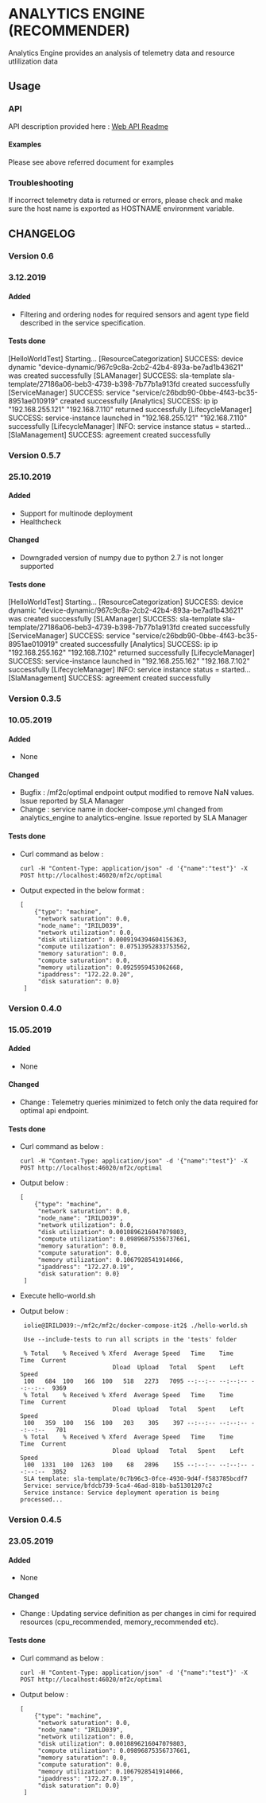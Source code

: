 # ANALYTICS ENGINE (RECOMMENDER)

Analytics Engine provides an analysis of telemetry data and resource utlilization data

## Usage

### API

API description provided here : [Web API Readme](https://github.com/mF2C/analytics_engine/blob/master/analytics_engine/heuristics/sinks/mf2c/README.md)

#### Examples

Please see above referred document for examples 

### Troubleshooting

If incorrect telemetry data is returned or errors, please check and make sure the host name is exported as HOSTNAME environment variable.

## CHANGELOG

### Version 0.6

### 3.12.2019

#### Added

 - Filtering and ordering nodes for required sensors and agent type field described in the service specification.  

#### Tests done

 [HelloWorldTest]  Starting...
 [ResourceCategorization]  SUCCESS: device dynamic "device-dynamic/967c9c8a-2cb2-42b4-893a-be7ad1b43621" was created successfully
 [SLAManager]             SUCCESS: sla-template sla-template/27186a06-beb3-4739-b398-7b77b1a913fd created successfully
 [ServiceManager]         SUCCESS: service "service/c26bdb90-0bbe-4f43-bc35-8951ae010919" created successfully
 [Analytics]              SUCCESS: ip ip "192.168.255.121" "192.168.7.110" returned successfully
 [LifecycleManager]       SUCCESS: service-instance launched in "192.168.255.121" "192.168.7.110" successfully
 [LifecycleManager]       INFO:    service instance status = started...
 [SlaManagement]          SUCCESS: agreement created successfully
 

### Version 0.5.7

### 25.10.2019

#### Added

 - Support for multinode deployment 
 - Healthcheck


#### Changed

 - Downgraded version of numpy due to python 2.7 is not longer supported 

#### Tests done

 [HelloWorldTest]  Starting...
 [ResourceCategorization]  SUCCESS: device dynamic "device-dynamic/967c9c8a-2cb2-42b4-893a-be7ad1b43621" was created successfully
 [SLAManager]             SUCCESS: sla-template sla-template/27186a06-beb3-4739-b398-7b77b1a913fd created successfully
 [ServiceManager]         SUCCESS: service "service/c26bdb90-0bbe-4f43-bc35-8951ae010919" created successfully
 [Analytics]              SUCCESS: ip ip "192.168.255.162" "192.168.7.102" returned successfully
 [LifecycleManager]       SUCCESS: service-instance launched in "192.168.255.162" "192.168.7.102" successfully
 [LifecycleManager]       INFO:    service instance status = started...
 [SlaManagement]          SUCCESS: agreement created successfully
 

### Version 0.3.5

### 10.05.2019 

#### Added

 - None

#### Changed

 - Bugfix : /mf2c/optimal endpoint output modified to remove NaN values. Issue reported by SLA Manager
 - Change : service name in docker-compose.yml changed from analytics_engine to analytics-engine. Issue reported by SLA Manager

#### Tests done

  - Curl command as below : 
  
		curl -H "Content-Type: application/json" -d '{"name":"test"}' -X POST http://localhost:46020/mf2c/optimal

  - Output expected in the below format : 
  
        [
            {"type": "machine", 
             "network saturation": 0.0, 
             "node_name": "IRILD039", 
             "network utilization": 0.0, 
             "disk utilization": 0.0009194394604156363, 
             "compute utilization": 0.07513952833753562, 
             "memory saturation": 0.0, 
             "compute saturation": 0.0, 
             "memory utilization": 0.0925959453062668, 
             "ipaddress": "172.22.0.20", 
             "disk saturation": 0.0}
         ]
        
### Version 0.4.0

### 15.05.2019 

#### Added

 - None

#### Changed

 - Change : Telemetry queries minimized to fetch only the data required for optimal api endpoint.

#### Tests done

  - Curl command as below : 
  
		curl -H "Content-Type: application/json" -d '{"name":"test"}' -X POST http://localhost:46020/mf2c/optimal

  - Output below : 
  
        [
            {"type": "machine", 
             "network saturation": 0.0, 
             "node_name": "IRILD039", 
             "network utilization": 0.0, 
             "disk utilization": 0.0010896216047079803, 
             "compute utilization": 0.09896875356737661, 
             "memory saturation": 0.0, 
             "compute saturation": 0.0, 
             "memory utilization": 0.1067928541914066, 
             "ipaddress": "172.27.0.19", 
             "disk saturation": 0.0}
         ]

 - Execute hello-world.sh
 
 - Output below :
 
		iolie@IRILD039:~/mf2c/mf2c/docker-compose-it2$ ./hello-world.sh 

	    Use --include-tests to run all scripts in the 'tests' folder    

		% Total    % Received % Xferd  Average Speed   Time    Time     Time  Current
                                 Dload  Upload   Total   Spent    Left  Speed
		100   684  100   166  100   518   2273   7095 --:--:-- --:--:-- --:--:--  9369
 		% Total    % Received % Xferd  Average Speed   Time    Time     Time  Current
                                 Dload  Upload   Total   Spent    Left  Speed
		100   359  100   156  100   203    305    397 --:--:-- --:--:-- --:--:--   701
		% Total    % Received % Xferd  Average Speed   Time    Time     Time  Current
                                 Dload  Upload   Total   Spent    Left  Speed
		100  1331  100  1263  100    68   2896    155 --:--:-- --:--:-- --:--:--  3052
		SLA template: sla-template/0c7b96c3-0fce-4930-9d4f-f583785bcdf7
		Service: service/bfdcb739-5ca4-46ad-818b-ba51301207c2
		Service instance: Service deployment operation is being processed...
		
### Version 0.4.5

### 23.05.2019 

#### Added

 - None

#### Changed

 - Change : Updating service definition as per changes in cimi for required resources (cpu_recommended, memory_recommended etc).

#### Tests done

  - Curl command as below : 
  
		curl -H "Content-Type: application/json" -d '{"name":"test"}' -X POST http://localhost:46020/mf2c/optimal

  - Output below : 
  
        [
            {"type": "machine", 
             "network saturation": 0.0, 
             "node_name": "IRILD039", 
             "network utilization": 0.0, 
             "disk utilization": 0.0010896216047079803, 
             "compute utilization": 0.09896875356737661, 
             "memory saturation": 0.0, 
             "compute saturation": 0.0, 
             "memory utilization": 0.1067928541914066, 
             "ipaddress": "172.27.0.19", 
             "disk saturation": 0.0}
         ]
